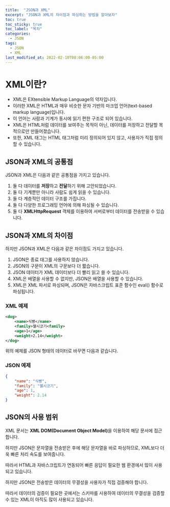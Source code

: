 ```yaml
---
title:  "JSON과 XML"
excerpt: "JSON과 XML의 차이점과 파싱하는 방법을 알아보자"
toc: true
toc_sticky: true
toc_label: "목차"
categories:
  - JSON
tags:
  - JSON
  - XML
last_modified_at: 2022-02-10T08:06:00-05:00
---
```


# XML이란?
- XML은 EXtensible Markup Language의 약자입니다.
- 이러한 XML은 HTML과 매우 비슷한 문자 기반의 마크업 언어(text-based markup language)입니다.
- 이 언어는 사람과 기계가 동시에 읽기 편한 구조로 되어 있습니다.
- XML은 HTML처럼 데이터를 보여주는 목적이 아닌, 데이터를 저장하고 전달할 목적으로만 만들어졌습니다.
- 또한, XML 태그는 HTML 태그처럼 미리 정의되어 있지 않고, 사용자가 직접 정의할 수 있습니다.

## JSON과 XML의 공통점
JSON과 XML은 다음과 같은 공통점을 가지고 있습니다.

1. 둘 다 데이터를 **저장**하고 **전달**하기 위해 고안되었습니다.
2. 둘 다 기계뿐만 아니라 사람도 쉽게 읽을 수 있습니다.
3. 둘 다 계층적인 데이터 구조를 가집니다.
4. 둘 다 다양한 프로그래밍 언어에 의해 파싱될 수 있습니다.
5. 둘 다 **XMLHttpRequest** 객체를 이용하여 서버로부터 데이터를 전송받을 수 있습니다.

## JSON과 XML의 차이점
하지만 JSON과 XML은 다음과 같은 차이점도 가지고 있습니다.

1. JSON은 종료 태그를 사용하지 않습니다.
2. JSON의 구문이 XML의 구문보다 더 짧습니다.
3. JSON 데이터가 XML 데이터보다 더 빨리 읽고 쓸 수 있습니다.
4. XML은 배열을 사용할 수 없지만, JSON은 배열을 사용할 수 있습니다.
5. XML은 XML 파서로 파싱되며, JSON은 자바스크립트 표준 함수인 eval() 함수로 파싱됩니다.


### XML 예제
```xml
<dog>
    <name>식빵</name>
    <family>웰시코기<family>
    <age>1</age>
    <weight>2.14</weight>
</dog>
```
 
위의 예제를 JSON 형태의 데이터로 바꾸면 다음과 같습니다.

### JSON 예제

```json
{
    "name": "식빵",
    "family": "웰시코기",
    "age": 1,
    "weight": 2.14
}
```

## JSON의 사용 범위
XML 문서는 <strong>XML DOM(Document Object Model)</strong>을 이용하여 해당 문서에 접근합니다.

하지만 JSON은 문자열을 전송받은 후에 해당 문자열을 바로 파싱하므로, XML보다 더욱 빠른 처리 속도를 보여줍니다.

따라서 HTML과 자바스크립트가 연동되어 빠른 응답이 필요한 웹 환경에서 많이 사용되고 있습니다.

하지만 JSON은 전송받은 데이터의 무결성을 사용자가 직접 검증해야 합니다.

따라서 데이터의 검증이 필요한 곳에서는 스키마를 사용하여 데이터의 무결성을 검증할 수 있는 XML이 아직도 많이 사용되고 있습니다.